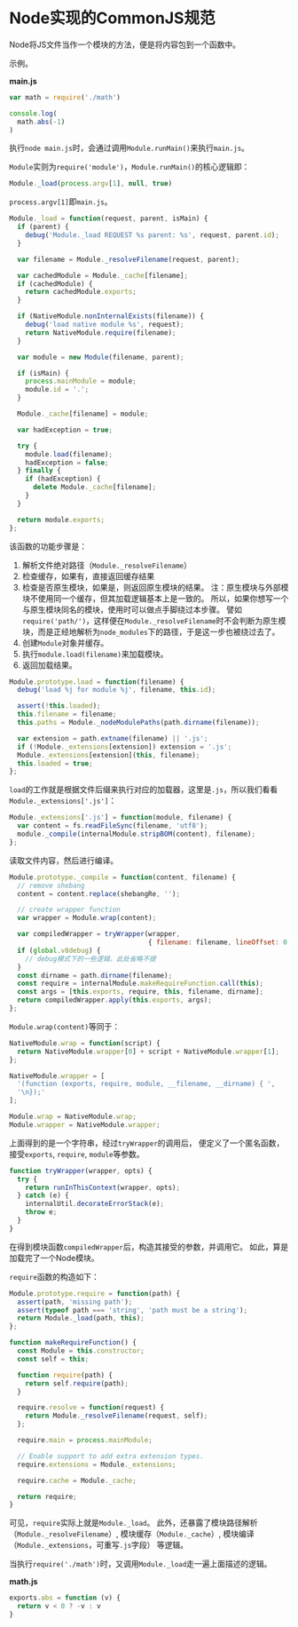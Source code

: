 # Node实现的CommonJS规范
Node将JS文件当作一个模块的方法，便是将内容包到一个函数中。

示例。

**main.js**

```js
var math = require('./math')

console.log(
  math.abs(-1)
)

```

执行`node main.js`时，会通过调用`Module.runMain()`来执行`main.js`。

`Module`实则为`require('module')`，`Module.runMain()`的核心逻辑即：

```js
Module._load(process.argv[1], null, true)

```

`process.argv[1]`即`main.js`。

```js
Module._load = function(request, parent, isMain) {
  if (parent) {
    debug('Module._load REQUEST %s parent: %s', request, parent.id);
  }

  var filename = Module._resolveFilename(request, parent);

  var cachedModule = Module._cache[filename];
  if (cachedModule) {
    return cachedModule.exports;
  }

  if (NativeModule.nonInternalExists(filename)) {
    debug('load native module %s', request);
    return NativeModule.require(filename);
  }

  var module = new Module(filename, parent);

  if (isMain) {
    process.mainModule = module;
    module.id = '.';
  }

  Module._cache[filename] = module;

  var hadException = true;

  try {
    module.load(filename);
    hadException = false;
  } finally {
    if (hadException) {
      delete Module._cache[filename];
    }
  }

  return module.exports;
};

```

该函数的功能步骤是：

1. 解析文件绝对路径（`Module._resolveFilename`）
1. 检查缓存，如果有，直接返回缓存结果
1. 检查是否原生模块，如果是，则返回原生模块的结果。
  注：原生模块与外部模块不使用同一个缓存，但其加载逻辑基本上是一致的。
  所以，如果你想写一个与原生模块同名的模块，使用时可以做点手脚绕过本步骤。
  譬如`require('path/')`，这样便在`Module._resolveFilename`时不会判断为原生模块，而是正经地解析为`node_modules`下的路径，于是这一步也被绕过去了。
1. 创建`Module`对象并缓存。
1. 执行`module.load(filename)`来加载模块。
1. 返回加载结果。


```js
Module.prototype.load = function(filename) {
  debug('load %j for module %j', filename, this.id);

  assert(!this.loaded);
  this.filename = filename;
  this.paths = Module._nodeModulePaths(path.dirname(filename));

  var extension = path.extname(filename) || '.js';
  if (!Module._extensions[extension]) extension = '.js';
  Module._extensions[extension](this, filename);
  this.loaded = true;
};

```

`load`的工作就是根据文件后缀来执行对应的加载器，这里是`.js`，所以我们看看`Module._extensions['.js']`：
```js
Module._extensions['.js'] = function(module, filename) {
  var content = fs.readFileSync(filename, 'utf8');
  module._compile(internalModule.stripBOM(content), filename);
};

```

读取文件内容，然后进行编译。

```js
Module.prototype._compile = function(content, filename) {
  // remove shebang
  content = content.replace(shebangRe, '');

  // create wrapper function
  var wrapper = Module.wrap(content);

  var compiledWrapper = tryWrapper(wrapper,
                                   { filename: filename, lineOffset: 0 });
  if (global.v8debug) {
    // debug模式下的一些逻辑，此处省略不提
  }
  const dirname = path.dirname(filename);
  const require = internalModule.makeRequireFunction.call(this);
  const args = [this.exports, require, this, filename, dirname];
  return compiledWrapper.apply(this.exports, args);
};

```

`Module.wrap(content)`等同于：
```js
NativeModule.wrap = function(script) {
  return NativeModule.wrapper[0] + script + NativeModule.wrapper[1];
};

NativeModule.wrapper = [
  '(function (exports, require, module, __filename, __dirname) { ',
  '\n});'
];

Module.wrap = NativeModule.wrap;
Module.wrapper = NativeModule.wrapper;

```

上面得到的是一个字符串，经过`tryWrapper`的调用后，
便定义了一个匿名函数，接受`exports`, `require`, `module`等参数。

```js
function tryWrapper(wrapper, opts) {
  try {
    return runInThisContext(wrapper, opts);
  } catch (e) {
    internalUtil.decorateErrorStack(e);
    throw e;
  }
}

```

在得到模块函数`compiledWrapper`后，构造其接受的参数，并调用它。
如此，算是加载完了一个Node模块。

`require`函数的构造如下：

```js
Module.prototype.require = function(path) {
  assert(path, 'missing path');
  assert(typeof path === 'string', 'path must be a string');
  return Module._load(path, this);
};

function makeRequireFunction() {
  const Module = this.constructor;
  const self = this;

  function require(path) {
    return self.require(path);
  }

  require.resolve = function(request) {
    return Module._resolveFilename(request, self);
  };

  require.main = process.mainModule;

  // Enable support to add extra extension types.
  require.extensions = Module._extensions;

  require.cache = Module._cache;

  return require;
}

```

可见，`require`实际上就是`Module._load`。
此外，还暴露了模块路径解析（`Module._resolveFilename`）,
模块缓存（`Module._cache`）,
模块编译（`Module._extensions`，可重写`.js`字段）
等逻辑。

当执行`require('./math')`时，又调用`Module._load`走一遍上面描述的逻辑。

**math.js**
```js
exports.abs = function (v) {
  return v < 0 ? -v : v
}

```

